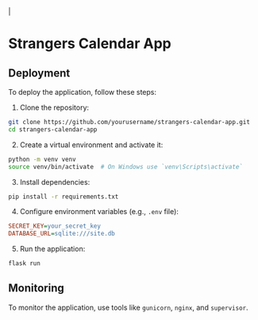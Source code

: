 |
# Strangers Calendar App

## Deployment

To deploy the application, follow these steps:

1. Clone the repository:
```bash
git clone https://github.com/yourusername/strangers-calendar-app.git
cd strangers-calendar-app
```

2. Create a virtual environment and activate it:
```bash
python -m venv venv
source venv/bin/activate  # On Windows use `venv\Scripts\activate`
```

3. Install dependencies:
```bash
pip install -r requirements.txt
```

4. Configure environment variables (e.g., `.env` file):
```ini
SECRET_KEY=your_secret_key
DATABASE_URL=sqlite:///site.db
```

5. Run the application:
```bash
flask run
```

## Monitoring

To monitor the application, use tools like `gunicorn`, `nginx`, and `supervisor`.